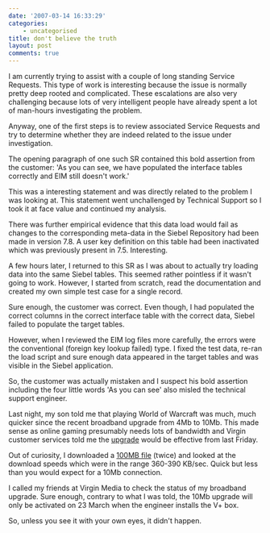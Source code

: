 ```yaml
---
date: '2007-03-14 16:33:29'
categories:
    - uncategorised
title: don't believe the truth
layout: post
comments: true
---
```


I am currently trying to assist with a couple of long standing Service
Requests. This type of work is interesting because the issue is normally
pretty deep rooted and complicated. These escalations are also very
challenging because lots of very intelligent people have already spent a
lot of man-hours investigating the problem.

Anyway, one of the first steps is to review associated Service Requests
and try to determine whether they are indeed related to the issue under
investigation.

The opening paragraph of one such SR contained this bold assertion from
the customer: 'As you can see, we have populated the interface tables
correctly and EIM still doesn't work.'

This was a interesting statement and was directly related to the problem
I was looking at. This statement went unchallenged by Technical Support
so I took it at face value and continued my analysis.

There was further empirical evidence that this data load would fail as
changes to the corresponding meta-data in the Siebel Repository had been
made in version 7.8. A user key definition on this table had been
inactivated which was previously present in 7.5. Interesting.

A few hours later, I returned to this SR as I was about to actually try
loading data into the same Siebel tables. This seemed rather pointless
if it wasn't going to work. However, I started from scratch, read the
documentation and created my own simple test case for a single record.

Sure enough, the customer was correct. Even though, I had populated the
correct columns in the correct interface table with the correct data,
Siebel failed to populate the target tables.

However, when I reviewed the EIM log files more carefully, the errors
were the conventional (foreign key lookup failed) type. I fixed the test
data, re-ran the load script and sure enough data appeared in the target
tables and was visible in the Siebel application.

So, the customer was actually mistaken and I suspect his bold assertion
including the four little words 'As you can see' also misled the
technical support engineer.

Last night, my son told me that playing World of Warcraft was much, much
quicker since the recent broadband upgrade from 4Mb to 10Mb. This made
sense as online gaming presumably needs lots of bandwidth and Virgin
customer services told me the
[upgrade](http://www.nbrightside.com/blog/2007/03/09/free-upgrades-from-virgin-media/)
would be effective from last Friday.

Out of curiosity, I downloaded a [100MB
file](http://fuller.zen.co.uk/test/) (twice) and looked at the download
speeds which were in the range 360-390 KB/sec. Quick but less than you
would expect for a 10Mb connection.

I called my friends at Virgin Media to check the status of my broadband
upgrade. Sure enough, contrary to what I was told, the 10Mb upgrade will
only be activated on 23 March when the engineer installs the V+ box.

So, unless you see it with your own eyes, it didn't happen.
